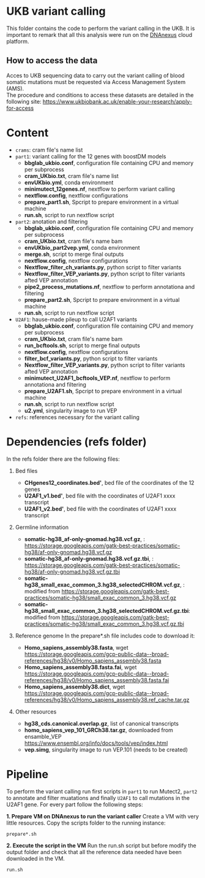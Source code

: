# UKB variant calling

This folder contains the code to perform the variant calling in the UKB.
It is important to remark that all this analysis were run on the [DNAnexus](https://www.dnanexus.com/) cloud platform.

## How to access the data
Acces to UKB sequencing data to carry out the variant calling of blood somatic mutations must be requested via Access Management System (AMS).  
The procedure and conditions to access these datasets are detailed in the following site: https://www.ukbiobank.ac.uk/enable-your-research/apply-for-access

# Content
- ```crams```: cram file's name list
- ```part1```: variant calling for the 12 genes with boostDM models
    - **bbglab_ukbio.conf**, configuration file containing CPU and memory per subprocess
    - **cram_UKbio.txt**, cram file's name list
    - **envUKbio.yml**, conda environment
    - **minimutect_12genes.nf**, nextflow to perform variant calling
    - **nextflow.config**, nextflow configurations
    - **prepare_part1.sh**, Spcript to prepare environment in a virtual machine
    - **run.sh**, script to run nextflow script
- ```part2```: anotation and filtering
    - **bbglab_ukbio.conf**, configuration file containing CPU and memory per subprocess
    - **cram_UKbio.txt**, cram file's name bam
    - **envUKbio_part2vep.yml**, conda environment
    - **merge.sh**, script to merge final outputs
    - **nextflow.config**, nextflow configurations
    - **Nextflow_filter_ch_variants.py**, python script to filter variants
    - **Nextflow_filter_VEP_variants.py**, python script to filter variants afted VEP annotation
    - **pipe2_process_mutations.nf**, nextflow to perform annotationa and filtering
    - **prepare_part2.sh**, Spcript to prepare environment in a virtual machine
    - **run.sh**, script to run nextflow script
- ```U2AF1```: hause-made pileup to call U2AF1 variants
    - **bbglab_ukbio.conf**, configuration file containing CPU and memory per subprocess
    - **cram_UKbio.txt**, cram file's name bam
    - **run_bcftools.sh**, script to merge final outputs
    - **nextflow.config**, nextflow configurations
    - **filter_bcf_variants.py**, python script to filter variants
    - **Nextflow_filter_VEP_variants.py**, python script to filter variants afted VEP annotation
    - **minimutect_U2AF1_bcftools_VEP.nf**, nextflow to perform annotationa and filtering
    - **prepare_U2AF1.sh**, Spcript to prepare environment in a virtual machine
    - **run.sh**, script to run nextflow script
    - **u2.yml**, singularity image to run VEP
- ```refs```: references necessary for the variant calling

# Dependencies (refs folder)
In the refs folder there are the following files:

1. Bed files
    - **CHgenes12_coordinates.bed'**, bed file of the coordinates of the 12 genes
    - **U2AF1_v1.bed'**, bed file with the coordinates of U2AF1 xxxx transcript
    - **U2AF1_v2.bed'**, bed file with the coordinates of U2AF1 xxxx transcript

2. Germline information
    - **somatic-hg38_af-only-gnomad.hg38.vcf.gz**, : https://storage.googleapis.com/gatk-best-practices/somatic-hg38/af-only-gnomad.hg38.vcf.gz
    - **somatic-hg38_af-only-gnomad.hg38.vcf.gz.tbi**, : https://storage.googleapis.com/gatk-best-practices/somatic-hg38/af-only-gnomad.hg38.vcf.gz.tbi
    - **somatic-hg38_small_exac_common_3.hg38_selectedCHROM.vcf.gz**, : modified from https://storage.googleapis.com/gatk-best-practices/somatic-hg38/small_exac_common_3.hg38.vcf.gz
    - **somatic-hg38_small_exac_common_3.hg38_selectedCHROM.vcf.gz.tbi**: modified from https://storage.googleapis.com/gatk-best-practices/somatic-hg38/small_exac_common_3.hg38.vcf.gz.tbi

3. Reference genome
    In the prepare*.sh file includes code to download it:
    - **Homo_sapiens_assembly38.fasta**, wget https://storage.googleapis.com/gcp-public-data--broad-references/hg38/v0/Homo_sapiens_assembly38.fasta
    - **Homo_sapiens_assembly38.fasta.fai**, wget https://storage.googleapis.com/gcp-public-data--broad-references/hg38/v0/Homo_sapiens_assembly38.fasta.fai 
    - **Homo_sapiens_assembly38.dict**, wget https://storage.googleapis.com/gcp-public-data--broad-references/hg38/v0/Homo_sapiens_assembly38.ref_cache.tar.gz

4. Other resources
    - **hg38_cds.canonical.overlap.gz**, list of canonical transcripts
    - **homo_sapiens_vep_101_GRCh38.tar.gz**, downloaded from ensamble_VEP https://www.ensembl.org/info/docs/tools/vep/index.html
    - **vep.simg**, singularity image to run VEP.101 (needs to be created)


# Pipeline 

To perform the variant calling run first scripts in ```part1``` to run Mutect2, ```part2``` to annotate and filter muatations and finally ```U2AF1``` to call mutations in the U2AF1 gene. For every part follow the following steps:

**1. Prepare VM on DNAnexus to run the variant caller**
Create a VM with very little resources.
Copy the scripts folder to the running instance:

```bash
prepare*.sh
```

**2. Execute the script in the VM**
Run the run.sh script but before modify the output folder and check that all the reference data needed have been downloaded in the VM.

```bash
run.sh
```

